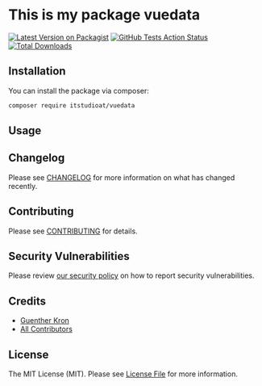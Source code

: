 # This is my package vuedata

[![Latest Version on Packagist](https://img.shields.io/packagist/v/itstudioat/vuedata.svg?style=flat-square)](https://packagist.org/packages/itstudioat/vuedata)
[![GitHub Tests Action Status](https://img.shields.io/github/actions/workflow/status/itstudioat/vuedata/run-tests.yml?branch=main&label=tests&style=flat-square)](https://github.com/itstudioat/vuedata/actions?query=workflow%3Arun-tests+branch%3Amain)
[![Total Downloads](https://img.shields.io/packagist/dt/itstudioat/vuedata.svg?style=flat-square)](https://packagist.org/packages/itstudioat/vuedata)



## Installation

You can install the package via composer:

```bash
composer require itstudioat/vuedata
```


## Usage



## Changelog

Please see [CHANGELOG](CHANGELOG.md) for more information on what has changed recently.

## Contributing

Please see [CONTRIBUTING](CONTRIBUTING.md) for details.

## Security Vulnerabilities

Please review [our security policy](../../security/policy) on how to report security vulnerabilities.

## Credits

- [Guenther Kron](https://github.com/itstudioat)
- [All Contributors](../../contributors)

## License

The MIT License (MIT). Please see [License File](LICENSE.md) for more information.
